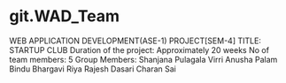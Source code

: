 # git.WAD_Team
WEB APPLICATION DEVELOPMENT(ASE-1) PROJECT[SEM-4]
TITLE: STARTUP CLUB
Duration of the project: Approximately 20 weeks
No of team members: 5
Group Members:
Shanjana Pulagala
Virri Anusha
Palam Bindu Bhargavi
Riya Rajesh
Dasari Charan Sai
